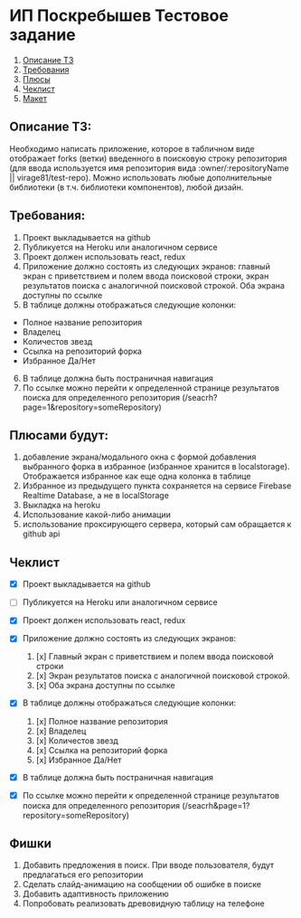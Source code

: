 # ИП Поскребышев Тестовое задание

1. [Описание ТЗ](#описание-тз)
2. [Требования](#требования)
3. [Плюсы](#плюсами-будут)
4. [Чеклист](#чеклист)
5. [Макет](https://www.figma.com/file/0wrzG8QvmgAv5NyCMlYvfD/github-forks?node-id=0%3A1&t=wNJ6WJP9dyhmtDCW-1)

## Описание ТЗ:

Необходимо написать приложение, которое в табличном виде отображает forks (ветки) введенного в поисковую строку репозитория (для ввода используется имя
репозитория вида :owner/:repositoryName || virage81/test-repo). Можно использовать любые дополнительные библиотеки (в т.ч. библиотеки компонентов), любой
дизайн.

## Требования:

1. Проект выкладывается на github
2. Публикуется на Heroku или аналогичном сервисе
3. Проект должен использовать react, redux
4. Приложение должно состоять из следующих экранов: главный экран с приветствием и полем ввода поисковой строки, экран результатов поиска с аналогичной
   поисковой строкой. Оба экрана доступны по ссылке
5. В таблице должны отображаться следующие колонки:

- Полное название репозитория
- Владелец
- Количестов звезд
- Ссылка на репозиторий форка
- Избранное Да/Нет

6. В таблице должна быть постраничная навигация
7. По ссылке можно перейти к определенной странице результатов поиска для определенного репозитория (/seacrh?page=1&repository=someRepository)

## Плюсами будут:

1. добавление экрана/модального окна с формой добавления выбранного форка в избранное (избранное хранится в localstorage). Отображается избранное как еще одна
   колонка в таблице
2. Избранное из предыдущего пункта сохраняется на сервисе Firebase Realtime Database, а не в localStorage
3. Выкладка на heroku
4. Использование какой-либо анимации
5. использование проксирующего сервера, который сам обращается к github api

## Чеклист

- [x] Проект выкладывается на github
- [ ] Публикуется на Heroku или аналогичном сервисе
- [x] Проект должен использовать react, redux
- [x] Приложение должно состоять из следующих экранов:

     1.    [x] Главный экран с приветствием и полем ввода поисковой строки
     2.    [x] Экран результатов поиска с аналогичной поисковой строкой.
     3.    [x] Оба экрана доступны по ссылке

- [x] В таблице должны отображаться следующие колонки:

     1.    [x] Полное название репозитория
     2.    [x] Владелец
     3.    [x] Количестов звезд
     4.    [x] Ссылка на репозиторий форка
     5.    [x] Избранное Да/Нет

- [x] В таблице должна быть постраничная навигация
- [x] По ссылке можно перейти к определенной странице результатов поиска для определенного репозитория (/seacrh&page=1?repository=someRepository)

## Фишки

1. Добавить предложения в поиск. При вводе пользователя, будут предлагаться его репозитории
2. Сделать слайд-анимацию на сообщении об ошибке в поиске
3. Добавить адаптивность приложению
4. Попробовать реализовать древовидную таблицу на телефоне
